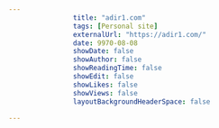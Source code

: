 ---
                title: "adir1.com"
                tags: [Personal site]
                externalUrl: "https://adir1.com/"
                date: 9970-08-08
                showDate: false
                showAuthor: false
                showReadingTime: false
                showEdit: false
                showLikes: false
                showViews: false
                layoutBackgroundHeaderSpace: false
                ---
